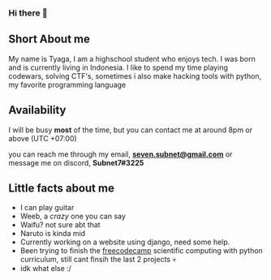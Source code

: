 ### Hi there 👋

## Short About me
My name is Tyaga, I am a highschool student who enjoys tech.
I was born and is currently living in Indonesia.
I like to spend my time playing codewars, solving CTF's, sometimes i also make hacking tools with python, my favorite programming language

## Availability
I will be busy **most** of the time, but you can contact me at around 8pm or above (UTC +07:00)

you can reach me through my email, **seven.subnet@gmail.com**
or message me on discord, **Subnet7#3225**

## Little facts about me
- I can play guitar
- Weeb, a _crazy_ one you can say
- Waifu? not sure abt that
- Naruto is kinda mid
- Currently working on a website using django, need some help.
- Been trying to finish the [freecodecamp](www.freecodecamp.com) scientific computing with python curriculum, still cant finsih the last 2 projects 💀
- idk what else :/



<!--
**subnet7/subnet7** is a ✨ _special_ ✨ repository because its `README.md` (this file) appears on your GitHub profile.

Here are some ideas to get you started:

- 🔭 I’m currently working on ...
- 🌱 I’m currently learning ...
- 👯 I’m looking to collaborate on ...
- 🤔 I’m looking for help with ...
- 💬 Ask me about ...
- 📫 How to reach me: ...
- 😄 Pronouns: ...
- ⚡ Fun fact: ...
-->
